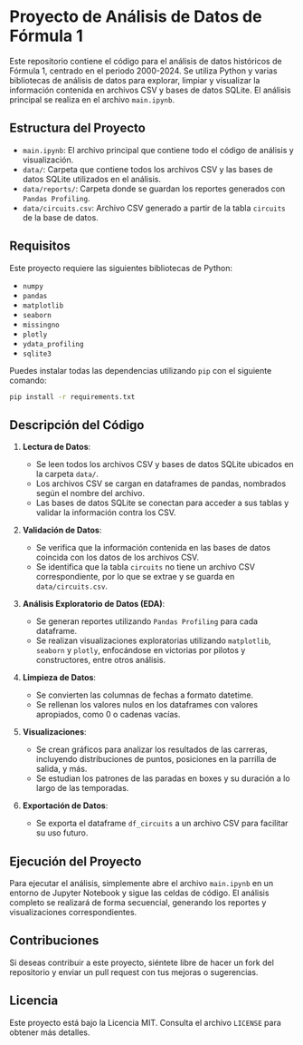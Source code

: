 
# Proyecto de Análisis de Datos de Fórmula 1

Este repositorio contiene el código para el análisis de datos históricos de Fórmula 1, centrado en el periodo 2000-2024. Se utiliza Python y varias bibliotecas de análisis de datos para explorar, limpiar y visualizar la información contenida en archivos CSV y bases de datos SQLite. El análisis principal se realiza en el archivo `main.ipynb`.

## Estructura del Proyecto

- `main.ipynb`: El archivo principal que contiene todo el código de análisis y visualización.
- `data/`: Carpeta que contiene todos los archivos CSV y las bases de datos SQLite utilizados en el análisis.
- `data/reports/`: Carpeta donde se guardan los reportes generados con `Pandas Profiling`.
- `data/circuits.csv`: Archivo CSV generado a partir de la tabla `circuits` de la base de datos.

## Requisitos

Este proyecto requiere las siguientes bibliotecas de Python:

- `numpy`
- `pandas`
- `matplotlib`
- `seaborn`
- `missingno`
- `plotly`
- `ydata_profiling`
- `sqlite3`

Puedes instalar todas las dependencias utilizando `pip` con el siguiente comando:

```bash
pip install -r requirements.txt
```


## Descripción del Código

1. **Lectura de Datos**:
   - Se leen todos los archivos CSV y bases de datos SQLite ubicados en la carpeta `data/`.
   - Los archivos CSV se cargan en dataframes de pandas, nombrados según el nombre del archivo.
   - Las bases de datos SQLite se conectan para acceder a sus tablas y validar la información contra los CSV.

2. **Validación de Datos**:
   - Se verifica que la información contenida en las bases de datos coincida con los datos de los archivos CSV.
   - Se identifica que la tabla `circuits` no tiene un archivo CSV correspondiente, por lo que se extrae y se guarda en `data/circuits.csv`.

3. **Análisis Exploratorio de Datos (EDA)**:
   - Se generan reportes utilizando `Pandas Profiling` para cada dataframe.
   - Se realizan visualizaciones exploratorias utilizando `matplotlib`, `seaborn` y `plotly`, enfocándose en victorias por pilotos y constructores, entre otros análisis.

4. **Limpieza de Datos**:
   - Se convierten las columnas de fechas a formato datetime.
   - Se rellenan los valores nulos en los dataframes con valores apropiados, como 0 o cadenas vacías.

5. **Visualizaciones**:
   - Se crean gráficos para analizar los resultados de las carreras, incluyendo distribuciones de puntos, posiciones en la parrilla de salida, y más.
   - Se estudian los patrones de las paradas en boxes y su duración a lo largo de las temporadas.

6. **Exportación de Datos**:
   - Se exporta el dataframe `df_circuits` a un archivo CSV para facilitar su uso futuro.

## Ejecución del Proyecto

Para ejecutar el análisis, simplemente abre el archivo `main.ipynb` en un entorno de Jupyter Notebook y sigue las celdas de código. El análisis completo se realizará de forma secuencial, generando los reportes y visualizaciones correspondientes.

## Contribuciones

Si deseas contribuir a este proyecto, siéntete libre de hacer un fork del repositorio y enviar un pull request con tus mejoras o sugerencias. 

## Licencia

Este proyecto está bajo la Licencia MIT. Consulta el archivo `LICENSE` para obtener más detalles.
